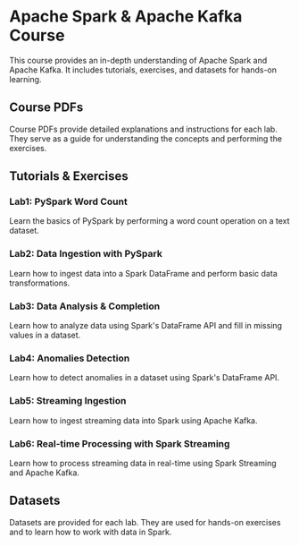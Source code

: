 # Apache Spark & Apache Kafka Course

This course provides an in-depth understanding of Apache Spark and Apache Kafka. It includes tutorials, exercises, and datasets for hands-on learning.

## Course PDFs

Course PDFs provide detailed explanations and instructions for each lab. They serve as a guide for understanding the concepts and performing the exercises.

## Tutorials & Exercises

### Lab1: PySpark Word Count
Learn the basics of PySpark by performing a word count operation on a text dataset.

### Lab2: Data Ingestion with PySpark
Learn how to ingest data into a Spark DataFrame and perform basic data transformations.

### Lab3: Data Analysis & Completion
Learn how to analyze data using Spark's DataFrame API and fill in missing values in a dataset.

### Lab4: Anomalies Detection
Learn how to detect anomalies in a dataset using Spark's DataFrame API.

### Lab5: Streaming Ingestion
Learn how to ingest streaming data into Spark using Apache Kafka.

### Lab6: Real-time Processing with Spark Streaming
Learn how to process streaming data in real-time using Spark Streaming and Apache Kafka.

## Datasets

Datasets are provided for each lab. They are used for hands-on exercises and to learn how to work with data in Spark.

